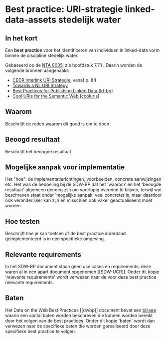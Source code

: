 # Best practice: URI-strategie linked-data-assets stedelijk water

## In het kort
Een **best practice** voor het identificeren van individuen in linked-data vorm binnen de discipline stedelijk water.

Gebaseerd op de [NTA 8035](https://www.nen.nl/NEN-Shop/Norm/NTA-80352020-nl.htm), zie hoofdstuk 7.7.1 .
Daarin worden de volgende bronnen aangehaald:
* [CEDR Interlink URI Strategie](https://www.roadotl.eu/static/media/INTERLINK_D4._Defining_the_Principles_9Okqubw.PDF), vanaf p. 84
* [Towards a NL URI Strategy](https://www.geonovum.nl/uploads/documents/D1-2013-09-19_Towards_a_NL_URI_Strategy.pdf) 
* [Best Practices for Publishing Linked Data [ld-bp]](https://www.w3.org/TR/ld-bp/)
* [Cool URIs for the Semantic Web [cooluris]](https://www.w3.org/TR/cooluris/)

## Waarom
Beschrijft de reden waarom dit goed is om te doen

## Beoogd resultaat
Beschrijft het beoogde resultaat

## Mogelijke aanpak voor implementatie
Het "hoe": de implementatierichtingen, voorbeelden, concrete aanwijzingen etc. Het was de bedoeling bij de SDW-BP dat het 'waarom' en het 'beoogde resultaat' algemeen genoeg zijn om voorlopig overeind te blijven, terwijl wat beschreven staat onder 'mogelijke aanpak' veel concreter is, maar daardoor ook veranderlijker kan zijn en misschien ook vaker geactualiseerd moet worden. 

## Hoe testen 
Beschrijft hoe je kan toetsen of de best practice inderdaad geïmplementeerd is in een specifieke omgeving.

## Relevante requirements
In het SDW-BP document staan geen use cases en requirements; deze waren al in een apart document opgenomen [[SDW-UCR]]. Onder dit kopje 'relevante requirements' wordt verwezen naar de voor deze best practice relevante requirements. 

## Baten
Het Data on the Web Best Practices [[dwbp]] document bevat een [bijlage](https://www.w3.org/TR/dwbp/#BP_Benefits) waarin een aantal baten worden beschreven die kunnen worden bereikt door het volgen van de best practices. Onder dit kopje 'baten' wordt dan verwezen naar de specifieke baten die worden gerealiseerd door deze specifieke best practice te volgen.
